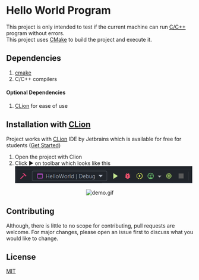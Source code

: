 # Hello World Program

This project is only intended to test if the current machine can run <a href="https://en.wikipedia.org/wiki/C%2B%2B">
C/C++</a> program without errors. <br>
This project uses <a href="https://cmake.org/">CMake</a> to build the project and execute it.

## Dependencies

1. [cmake](https://cmake.org/download/)
2. C/C++ compilers

#### Optional Dependencies

1. [CLion](https://www.jetbrains.com/help/clion/clion-quick-start-guide.html) for ease of use

## Installation with [CLion](https://www.jetbrains.com/help/clion/clion-quick-start-guide.html)

Project works with [CLion](https://www.jetbrains.com/help/clion/clion-quick-start-guide.html) IDE by Jetbrains which is
available for free for students ([Get Started](https://www.jetbrains.com/community/education/#students))

1. Open the project with Clion
2. Click ▶ on toolbar which looks like this ![toolbar](readme_assets/toolbar.png)

<p align="center">
<img src="readme_assets/demo.gif" alt="demo.gif" />
</p>

## Contributing

Although, there is little to no scope for contributing, pull requests are welcome. For major changes, please open an
issue first to discuss what you would like to change.

## License

[MIT](LICENSE.txt)
